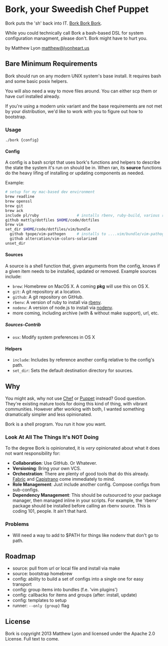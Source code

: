 # Bork, your Sweedish Chef Puppet

Bork puts the 'sh' back into IT. [Bork Bork
Bork](https://www.youtube.com/results?search_query=swedish+chef).

While you could technically call Bork a bash-based DSL for system configuration
managment, please don't. Bork might have to hurt you.

by Matthew Lyon <matthew@lyonheart.us>

## Bare Minimum Requirements

Bork should run on any modern UNIX system's base install.  It requires bash and
some basic posix helpers.

You will also need a way to move files around. You can either scp them or have
curl installed already.

If you're using a modern unix variant and the base requirements are not met by
your distribution, we'd like to work with you to figure out how to bootstrap.

### Usage

    ./bork {config}

#### Config

A config is a bash script that uses bork's functions and helpers to describe the
state the system it's run on should be in. When ran, its **source** functions
do the heavy lifing of installing or updating components as needed.

Example:

``` bash
# setup for my mac-based dev environment
brew readline
brew openssl
brew git
brew ack
include pl/ruby                 # installs rbenv, ruby-build, various rubies
github mattly/dotfiles $HOME/code/dotfiles
brew vim
set_dir $HOME/code/dotfiles/vim/bundle
  github tpope/vim-pathogen     # installs to ....vim/bundle/vim-pathogen
  github altercation/vim-colors-solarized
unset_dir
```

#### Sources

A source is a shell function that, given arguments from the config, knows if
a given item needs to be installed, updated or removed. Example sources include:

- `brew`: Homebrew on MacOS X. A coming **pkg** will use this on OS X.
- `git`: A git repository at a location.
- `github`: A git repository on GitHub.
- `rbenv`: A version of ruby to install via [rbenv][].
- `nodenv`: A version of node.js to install via [nodenv][].
- more coming, including archive (with & without make support), url, etc.

##### Sources-Contrib

- `osx`: Modify system preferences in OS X

#### Helpers

- `include`: Includes by reference another config relative to the config's path.
- `set_dir`: Sets the default destination directory for sources.

## Why

You might ask, why not use [Chef][] or [Puppet][] instead? Good question.
They're existing mature tools for doing this kind of thing, with vibrant
communities. However after working with both, I wanted something dramatically
simpler and less opinionated.

Bork is a shell program. You run it how you want.

### Look At All The Things It's NOT Doing

To the degree Bork is opinionated, it is *very* opinionated about what it does
not want responsibility for:

- **Collaboration**: Use GitHub. Or Whatever.
- **Versioning**: Bring your own VCS.
- **Orchestration**: There are plenty of good tools that do this already.
  [Fabric][] and [Capistrano][] come immediately to mind.
- **Role Management**: Just include another config. Compose configs from
  sub-configs.
- **Dependency Management**: This should be outsourced to your package manager,
  then managed inline in your scripts. For example, the 'rbenv' package should
  be installed before calling an rbenv source. This is coding 101, people. It
  ain't that hard.

### Problems

- Will need a way to add to $PATH for things like nodenv that don't go to path.

## Roadmap

- source: pull from url or local file and install via make
- source: bootstrap homebrew
- config: ability to build a set of configs into a single one for easy transport
- config: group items into bundles (f.e. 'vim plugins')
- config: callbacks for items and groups (after: install, update)
- config: templates to setup
- runner: `--only {group}` flag

## License

Bork is copyright 2013 Matthew Lyon and licensed under the Apache 2.0 License.
Full text to come.

[rbenv]: https://github.com/sstephenson/rbenv
[nodenv]: https://github.com/OiNutter/nodenv
[Chef]: http://www.opscode.com/chef/
[Puppet]: http://puppetlabs.com/
[Fabric]: http://docs.fabfile.org/
[Capistrano]: http://capistranorb.com/

